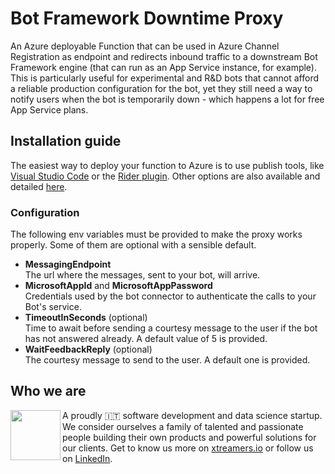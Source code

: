 # Bot Framework Downtime Proxy
An Azure deployable Function that can be used in Azure Channel Registration as endpoint and redirects inbound traffic to a downstream Bot Framework engine (that can run as an App Service instance, for example). This is particularly useful for experimental and R&D bots that cannot afford a reliable production configuration for the bot, yet they still need a way to notify users when the bot is temporarily down - which happens a lot for free App Service plans. 

## Installation guide
The easiest way to deploy your function to Azure is to use publish tools, 
like [Visual Studio Code](https://docs.microsoft.com/en-us/azure/azure-functions/functions-develop-vs-code?tabs=csharp#publish-to-azure)
or the [Rider plugin](https://plugins.jetbrains.com/plugin/11220-azure-toolkit-for-rider). Other options are also available and detailed [here](https://docs.microsoft.com/en-us/azure/azure-functions/functions-deployment-technologies).

### Configuration
The following env variables must be provided to make the proxy works properly. 
Some of them are optional with a sensible default.

- **MessagingEndpoint** \
   The url where the messages, sent to your bot, will arrive.
- **MicrosoftAppId** and **MicrosoftAppPassword** \
   Credentials used by the bot connector to authenticate the calls to your Bot's service.     
- **TimeoutInSeconds** (optional) \
   Time to await before sending a courtesy message to the user if the bot has not answered 
   already. A default value of 5 is provided.
- **WaitFeedbackReply** (optional) \
   The courtesy message to send to the user. A default one is provided.

## Who we are
<img align="left" width="80" height="80" src="https://avatars2.githubusercontent.com/u/38501645?s=450&u=1eb7348ca81f5cd27ce9c02e689f518d903852b1&v=4">
A proudly 🇮🇹 software development and data science startup.<br>We consider ourselves a family of talented and passionate people building their own products and powerful solutions for our clients. Get to know us more on <a target="_blank" href="https://xtreamers.io">xtreamers.io</a> or follow us on <a target="_blank" href="https://it.linkedin.com/company/xtream-srl">LinkedIn</a>.
